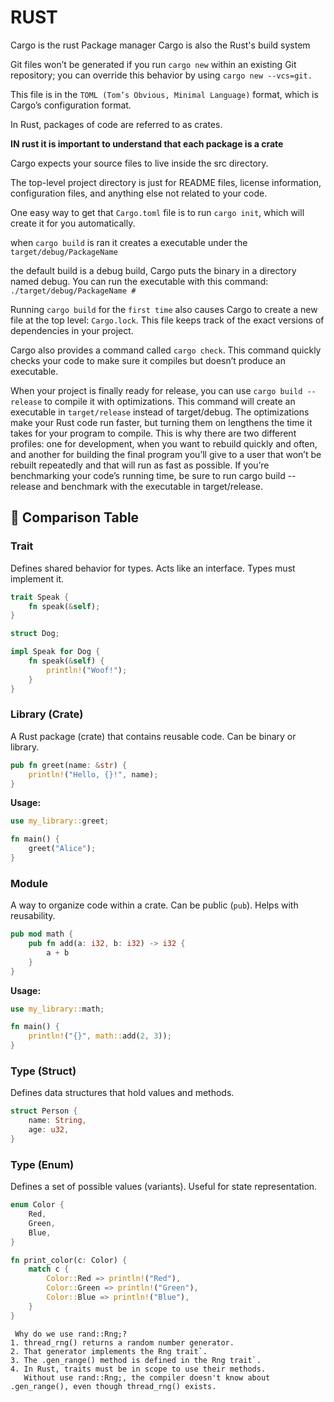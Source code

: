 # RUST

Cargo is the rust Package manager
Cargo is also the Rust's build system

Git files won’t be generated if you run `cargo new` within an existing Git repository; you can override this behavior by using `cargo new --vcs=git.`

This file is in the `TOML (Tom’s Obvious, Minimal Language)` format, which is Cargo’s configuration format.

In Rust, packages of code are referred to as crates.

**IN rust it is important to understand that each package is a crate**

Cargo expects your source files to live inside the src directory.

The top-level project directory is just for README files, license information, configuration files, and anything else not related to your code.

One easy way to get that `Cargo.toml` file is to run `cargo init`, which will create it for you automatically.

when `cargo build` is ran it creates a executable under the `target/debug/PackageName`

the default build is a debug build, Cargo puts the binary in a directory named debug. You can run the executable with this command:
`./target/debug/PackageName #`

Running `cargo build` for the `first time` also causes Cargo to create a new file at the top level: `Cargo.lock`. This file keeps track of the exact versions of dependencies in your project.

Cargo also provides a command called `cargo check`. This command quickly checks your code to make sure it compiles but doesn’t produce an executable.

When your project is finally ready for release, you can use `cargo build --release` to compile it with optimizations. This command will create an executable in `target/release` instead of target/debug. The optimizations make your Rust code run faster, but turning them on lengthens the time it takes for your program to compile. This is why there are two different profiles: one for development, when you want to rebuild quickly and often, and another for building the final program you’ll give to a user that won’t be rebuilt repeatedly and that will run as fast as possible. If you’re benchmarking your code’s running time, be sure to run cargo build --release and benchmark with the executable in target/release.

## 📌 Comparison Table

### **Trait**

Defines shared behavior for types. Acts like an interface. Types must implement it.

```rust
trait Speak {
    fn speak(&self);
}

struct Dog;

impl Speak for Dog {
    fn speak(&self) {
        println!("Woof!");
    }
}
```

### **Library (Crate)**

A Rust package (crate) that contains reusable code. Can be binary or library.

```rust
pub fn greet(name: &str) {
    println!("Hello, {}!", name);
}
```

**Usage:**

```rust
use my_library::greet;

fn main() {
    greet("Alice");
}
```

### **Module**

A way to organize code within a crate. Can be public (`pub`). Helps with reusability.

```rust
pub mod math {
    pub fn add(a: i32, b: i32) -> i32 {
        a + b
    }
}
```

**Usage:**

```rust
use my_library::math;

fn main() {
    println!("{}", math::add(2, 3));
}
```

### **Type (Struct)**

Defines data structures that hold values and methods.

```rust
struct Person {
    name: String,
    age: u32,
}
```

### **Type (Enum)**

Defines a set of possible values (variants). Useful for state representation.

```rust
enum Color {
    Red,
    Green,
    Blue,
}

fn print_color(c: Color) {
    match c {
        Color::Red => println!("Red"),
        Color::Green => println!("Green"),
        Color::Blue => println!("Blue"),
    }
}
```

```plaintext
 Why do we use rand::Rng;?
1. thread_rng() returns a random number generator.
2. That generator implements the Rng trait`.
3. The .gen_range() method is defined in the Rng trait`.
4. In Rust, traits must be in scope to use their methods.
   Without use rand::Rng;, the compiler doesn't know about .gen_range(), even though thread_rng() exists.
```
